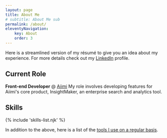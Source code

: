 ```yaml
---
layout: page
title: About Me
# subtitle: About Me sub
permalink: /about/
eleventyNavigation:
    key: About
    order: 3
---
```


Here is a streamlined version of my résumé to give you an idea about my experience. For more details check out my [LinkedIn](http://www.linkedin.com/in/ajaykarwal) profile.

## Current Role

**Front-end Developer** @ [Aiimi](http://aiimi.com)
My role involves developing features for Aiimi's core product, InsightMaker, an enterprise search and analytics tool.

## Skills

{% include 'skills-list.njk' %}

In addition to the above, here is a list of the [tools I use on a regular basis](/uses/).
